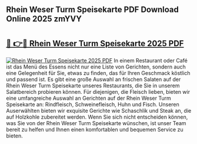 ## Rhein Weser Turm Speisekarte PDF Download Online 2025 zmYVY

# <h2><a href="http://gc61li2.nevu.top/?p=Rhein+Weser+Turm+Speisekarte">🔗 👉🔴 Rhein Weser Turm Speisekarte 2025 PDF</a></h2>

[![Rhein Weser Turm Speisekarte 2025 PDF](https://i.imgur.com/dBaPXMq.png)](http://gc61li2.nevu.top/?p=Rhein+Weser+Turm+Speisekarte)
In einem Restaurant oder Café ist das Menü des Essens nicht nur eine Liste von Gerichten, sondern auch eine Gelegenheit für Sie, etwas zu finden, das für Ihren Geschmack köstlich und passend ist. Es gibt eine große Auswahl an frischen Salaten auf der Rhein Weser Turm Speisekarte unseres Restaurants, die Sie in unserem Salatbereich probieren können. Für diejenigen, die Fleisch lieben, bieten wir eine umfangreiche Auswahl an Gerichten auf der Rhein Weser Turm Speisekarte an: Rindfleisch, Schweinefleisch, Huhn und Fisch. Unseren Auserwählten bieten wir exquisite Gerichte wie Schaschlik und Steak an, die auf Holzkohle zubereitet werden. Wenn Sie sich nicht entscheiden können, was Sie von der Rhein Weser Turm Speisekarte wünschen, ist unser Team bereit zu helfen und Ihnen einen komfortablen und bequemen Service zu bieten.
